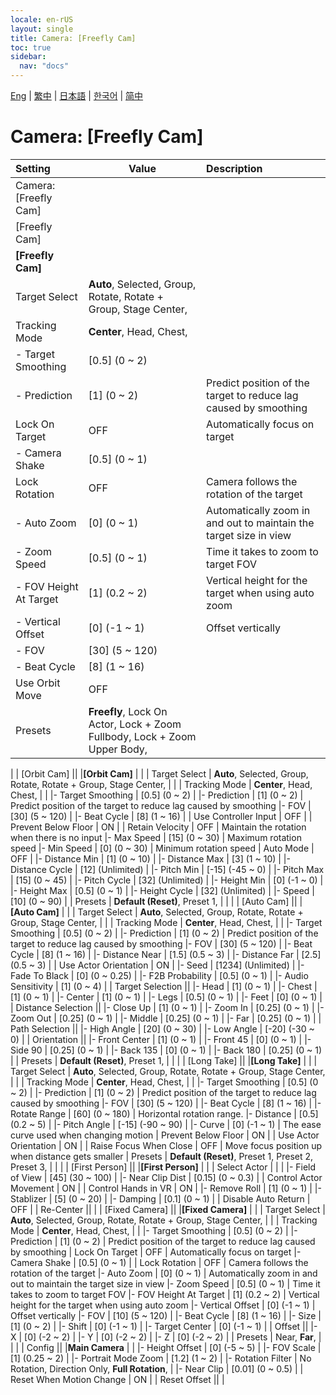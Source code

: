 ```yaml
---
locale: en-rUS
layout: single
title: Camera: [Freefly Cam]
toc: true
sidebar:
  nav: "docs"
---
```

[Eng](/dancexr/menu/2025.4/scene/cameras) | [繁中](/tw/dancexr/menu/2025.4/scene/cameras) | [日本語](/jp/dancexr/menu/2025.4/scene/cameras) | [한국어](/kr/dancexr/menu/2025.4/scene/cameras) | [简中](/zh/dancexr/menu/2025.4/scene/cameras)

# Camera: [Freefly Cam]



| Setting | Value | Description |
| :--- | --- | :--- |
| Camera: [Freefly Cam] || 
| [Freefly Cam] || 
|**[Freefly Cam]** | | 
| Target Select | **Auto**, Selected, Group, Rotate, Rotate + Group, Stage Center,  |  |
| Tracking Mode | **Center**, Head, Chest,  |  |
|- Target Smoothing | [0.5] (0 ~ 2) | 
|- Prediction | [1] (0 ~ 2) | Predict position of the target to reduce lag caused by smoothing
| Lock On Target | OFF | Automatically focus on target
|- Camera Shake | [0.5] (0 ~ 1) | 
| Lock Rotation | OFF | Camera follows the rotation of the target
|- Auto Zoom | [0] (0 ~ 1) | Automatically zoom in and out to maintain the target size in view
|- Zoom Speed | [0.5] (0 ~ 1) | Time it takes to zoom to target FOV
|- FOV Height At Target | [1] (0.2 ~ 2) | Vertical height for the target when using auto zoom
|- Vertical Offset | [0] (-1 ~ 1) | Offset vertically
|- FOV | [30] (5 ~ 120) | 
|- Beat Cycle | [8] (1 ~ 16) | 
| Use Orbit Move | OFF | 
| Presets | **Freefly**, Lock On Actor, Lock + Zoom Fullbody, Lock + Zoom Upper Body,  |  |
|
| [Orbit Cam] || 
|**[Orbit Cam]** | | 
| Target Select | **Auto**, Selected, Group, Rotate, Rotate + Group, Stage Center,  |  |
| Tracking Mode | **Center**, Head, Chest,  |  |
|- Target Smoothing | [0.5] (0 ~ 2) | 
|- Prediction | [1] (0 ~ 2) | Predict position of the target to reduce lag caused by smoothing
|- FOV | [30] (5 ~ 120) | 
|- Beat Cycle | [8] (1 ~ 16) | 
| Use Controller Input | OFF | 
| Prevent Below Floor | ON | 
| Retain Velocity | OFF | Maintain the rotation when there is no input
|- Max Speed | [15] (0 ~ 30) | Maximum rotation speed
|- Min Speed | [0] (0 ~ 30) | Minimum rotation speed
| Auto Mode | OFF | 
|- Distance Min | [1] (0 ~ 10) | 
|- Distance Max | [3] (1 ~ 10) | 
|- Distance Cycle | [12] (Unlimited) | 
|- Pitch Min | [-15] (-45 ~ 0) | 
|- Pitch Max | [15] (0 ~ 45) | 
|- Pitch Cycle | [32] (Unlimited) | 
|- Height Min | [0] (-1 ~ 0) | 
|- Height Max | [0.5] (0 ~ 1) | 
|- Height Cycle | [32] (Unlimited) | 
|- Speed | [10] (0 ~ 90) | 
| Presets | **Default (Reset)**, Preset 1,  |  |
|
| [Auto Cam] || 
|**[Auto Cam]** | | 
| Target Select | **Auto**, Selected, Group, Rotate, Rotate + Group, Stage Center,  |  |
| Tracking Mode | **Center**, Head, Chest,  |  |
|- Target Smoothing | [0.5] (0 ~ 2) | 
|- Prediction | [1] (0 ~ 2) | Predict position of the target to reduce lag caused by smoothing
|- FOV | [30] (5 ~ 120) | 
|- Beat Cycle | [8] (1 ~ 16) | 
|- Distance Near | [1.5] (0.5 ~ 3) | 
|- Distance Far | [2.5] (0.5 ~ 3) | 
| Use Actor Orientation | ON | 
|- Seed | [1234] (Unlimited) | 
|- Fade To Black | [0] (0 ~ 0.25) | 
|- F2B Probability | [0.5] (0 ~ 1) | 
|- Audio Sensitivity | [1] (0 ~ 4) | 
| Target Selection || 
|- Head | [1] (0 ~ 1) | 
|- Chest | [1] (0 ~ 1) | 
|- Center | [1] (0 ~ 1) | 
|- Legs | [0.5] (0 ~ 1) | 
|- Feet | [0] (0 ~ 1) | 
| Distance Selection || 
|- Close Up | [1] (0 ~ 1) | 
|- Zoom In | [0.25] (0 ~ 1) | 
|- Zoom Out | [0.25] (0 ~ 1) | 
|- Middle | [0.25] (0 ~ 1) | 
|- Far | [0.25] (0 ~ 1) | 
| Path Selection || 
|- High Angle | [20] (0 ~ 30) | 
|- Low Angle | [-20] (-30 ~ 0) | 
| Orientation || 
|- Front Center | [1] (0 ~ 1) | 
|- Front 45 | [0] (0 ~ 1) | 
|- Side 90 | [0.25] (0 ~ 1) | 
|- Back 135 | [0] (0 ~ 1) | 
|- Back 180 | [0.25] (0 ~ 1) | 
| Presets | **Default (Reset)**, Preset 1,  |  |
|
| [Long Take] || 
|**[Long Take]** | | 
| Target Select | **Auto**, Selected, Group, Rotate, Rotate + Group, Stage Center,  |  |
| Tracking Mode | **Center**, Head, Chest,  |  |
|- Target Smoothing | [0.5] (0 ~ 2) | 
|- Prediction | [1] (0 ~ 2) | Predict position of the target to reduce lag caused by smoothing
|- FOV | [30] (5 ~ 120) | 
|- Beat Cycle | [8] (1 ~ 16) | 
|- Rotate Range | [60] (0 ~ 180) | Horizontal rotation range.
|- Distance | [0.5] (0.2 ~ 5) | 
|- Pitch Angle | [-15] (-90 ~ 90) | 
|- Curve | [0] (-1 ~ 1) | The ease curve used when changing motion
| Prevent Below Floor | ON | 
| Use Actor Orientation | ON | 
| Raise Focus When Close | OFF | Move focus position up when distance gets smaller
| Presets | **Default (Reset)**, Preset 1, Preset 2, Preset 3,  |  |
|
| [First Person] || 
|**[First Person]** | | 
| Select Actor |  |  |
|- Field of View | [45] (30 ~ 100) | 
|- Near Clip Dist | [0.15] (0 ~ 0.3) | 
| Control Actor Movement | ON | 
| Control Hands in VR | ON | 
|- Remove Roll | [1] (0 ~ 1) | 
|- Stablizer | [5] (0 ~ 20) | 
|- Damping | [0.1] (0 ~ 1) | 
| Disable Auto Return | OFF | 
| Re-Center || 
|
| [Fixed Camera] || 
|**[Fixed Camera]** | | 
| Target Select | **Auto**, Selected, Group, Rotate, Rotate + Group, Stage Center,  |  |
| Tracking Mode | **Center**, Head, Chest,  |  |
|- Target Smoothing | [0.5] (0 ~ 2) | 
|- Prediction | [1] (0 ~ 2) | Predict position of the target to reduce lag caused by smoothing
| Lock On Target | OFF | Automatically focus on target
|- Camera Shake | [0.5] (0 ~ 1) | 
| Lock Rotation | OFF | Camera follows the rotation of the target
|- Auto Zoom | [0] (0 ~ 1) | Automatically zoom in and out to maintain the target size in view
|- Zoom Speed | [0.5] (0 ~ 1) | Time it takes to zoom to target FOV
|- FOV Height At Target | [1] (0.2 ~ 2) | Vertical height for the target when using auto zoom
|- Vertical Offset | [0] (-1 ~ 1) | Offset vertically
|- FOV | [10] (5 ~ 120) | 
|- Beat Cycle | [8] (1 ~ 16) | 
|- Size | [1] (0 ~ 2) | 
|- Shift | [0] (-1 ~ 1) | 
|- Target Center | [0] (-1 ~ 1) | 
| Offset || 
|- X | [0] (-2 ~ 2) | 
|- Y | [0] (-2 ~ 2) | 
|- Z | [0] (-2 ~ 2) | 
| Presets | Near, **Far**,  |  |
|
| Config || 
|**Main Camera** | | 
|- Height Offset | [0] (-5 ~ 5) | 
|- FOV Scale | [1] (0.25 ~ 2) | 
|- Portrait Mode Zoom | [1.2] (1 ~ 2) | 
|- Rotation Filter | No Rotation, Direction Only, **Full Rotation**,  | 
|- Near Clip | [0.01] (0 ~ 0.5) | 
| Reset When Motion Change | ON | 
| Reset Offset || 
|
